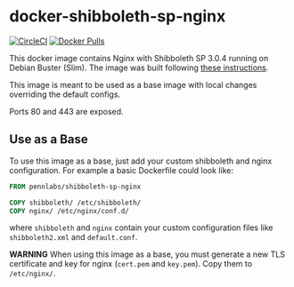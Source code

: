 # docker-shibboleth-sp-nginx

[![CircleCI](https://circleci.com/gh/pennlabs/docker-shibboleth-sp-nginx.svg?style=shield)](https://circleci.com/gh/pennlabs/docker-shibboleth-sp-nginx)
[![Docker Pulls](https://img.shields.io/docker/pulls/pennlabs/shibboleth-sp-nginx)](https://hub.docker.com/r/pennlabs/shibboleth-sp-nginx)

This docker image contains Nginx with Shibboleth SP 3.0.4 running on Debian Buster (Slim). The image was built following [these instructions](https://github.com/nginx-shib/nginx-http-shibboleth).

This image is meant to be used as a base image with local changes overriding the default configs.

Ports 80 and 443 are exposed.

## Use as a Base

To use this image as a base, just add your custom shibboleth and nginx configuration. For example a basic Dockerfile could look like:

```Dockerfile
FROM pennlabs/shibboleth-sp-nginx

COPY shibboleth/ /etc/shibboleth/
COPY nginx/ /etc/nginx/conf.d/
```

where `shibboleth` and `nginx` contain your custom configuration files like `shibboleth2.xml` and `default.conf`.

**WARNING** When using this image as a base, you must generate a new TLS certificate and key for nginx (`cert.pem` and `key.pem`). Copy them to `/etc/nginx/`.
